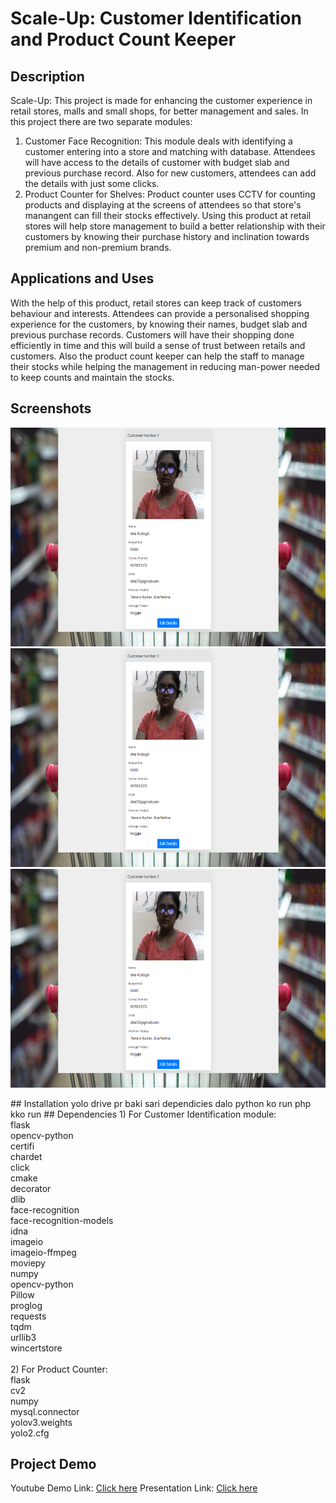 # Scale-Up: Customer Identification and Product Count Keeper

## Description
Scale-Up:
This project is made for enhancing the customer experience in retail stores, malls and small shops, for better management and sales. 
In this project there are two separate modules:
1) Customer Face Recognition: This module deals with identifying a customer entering into a store and matching with database. Attendees will have access to the details of customer with budget slab and previous purchase record. Also for new customers, attendees can add the details with just some clicks.
2) Product Counter for Shelves: Product counter uses CCTV for counting products and displaying at the screens of attendees so that store's manangent can fill their stocks effectively.
Using this product at retail stores will help store management to build a better relationship with their customers by knowing their purchase history and inclination towards premium and non-premium brands.

## Applications and Uses
<p>With the help of this product, retail stores can keep track of customers behaviour and interests. Attendees can provide a personalised shopping experience for the customers, by knowing their names, budget slab and previous purchase records. Customers will have their shopping done efficiently in time and this will build a sense of trust between retails and customers. Also the product count keeper can help the staff to manage their stocks while helping the management in reducing man-power needed to keep counts and maintain the stocks. 
</p>

## Screenshots
<p align="center">
  <img src="https://github.com/utkrishta24/test-card/blob/main/image.png" height="350px" width="700px"/>
  <img src="https://github.com/utkrishta24/test-card/blob/main/image.png" height="350px" width="700px"/>
  <img src="https://github.com/utkrishta24/test-card/blob/main/image.png" height="350px" width="700px"/>
</p>
## Installation
yolo drive pr
baki sari dependicies dalo
python ko run php kko run
## Dependencies
1) For Customer Identification module:<br>flask<br>opencv-python<br>certifi<br>chardet<br>click<br>cmake<br>decorator<br>dlib<br>face-recognition<br>face-recognition-models<br>idna<br>imageio<br>imageio-ffmpeg<br>moviepy<br>numpy<br>opencv-python<br>Pillow<br>proglog<br>requests<br>tqdm<br>urllib3<br>wincertstore<br><br>
2) For Product Counter:<br>flask<br>cv2<br>numpy<br>mysql.connector<br>yolov3.weights<br>yolo2.cfg<br>

## Project Demo
Youtube Demo Link: [Click here](https://youtu.be/hT56aPa_r18)
Presentation Link: [Click here](https://www.canva.com/design/DAFCF-d_q2c/oW9p7JQ-T7kGziVwUoYcBA/view?utm_content=DAFCF-d_q2c&utm_campaign=designshare&utm_medium=link2&utm_source=sharebutton)
